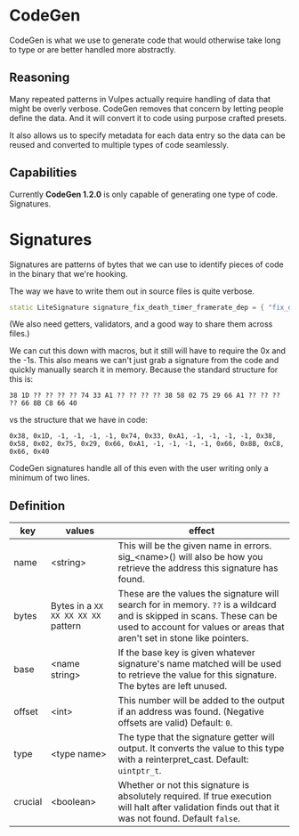 # CodeGen

CodeGen is what we use to generate code that would otherwise take long to type
or are better handled more abstractly.

## Reasoning

Many repeated patterns in Vulpes actually require handling of data that might
be overly verbose. CodeGen removes that concern by letting people define the
data. And it will convert it to code using purpose crafted presets.

It also allows us to specify metadata for each data entry so the data can be
reused and converted to multiple types of code seamlessly.

## Capabilities

Currently **CodeGen 1.2.0** is only capable of generating one type of code.
Signatures.

# Signatures

Signatures are patterns of bytes that we can use to identify pieces of code in
the binary that we're hooking.

The way we have to write them out in source files is quite verbose.

```cpp
static LiteSignature signature_fix_death_timer_framerate_dep = { "fix_death_timer_framerate_dep", 29, { 0x38, 0x1D, -1, -1, -1, -1, 0x74, 0x33, 0xA1, -1, -1, -1, -1, 0x38, 0x58, 0x02, 0x75, 0x29, 0x66, 0xA1, -1, -1, -1, -1, 0x66, 0x8B, 0xC8, 0x66, 0x40 } };
```

(We also need getters, validators, and a good way to share them across files.)

We can cut this down with macros, but it still will have to require the 0x and
the -1s. This also means we can't just grab a signature from the code and
quickly manually search it in memory. Because the standard structure for this
is:
```
38 1D ?? ?? ?? ?? 74 33 A1 ?? ?? ?? ?? 38 58 02 75 29 66 A1 ?? ?? ?? ?? 66 8B C8 66 40
```
vs the structure that we have in code:
```
0x38, 0x1D, -1, -1, -1, -1, 0x74, 0x33, 0xA1, -1, -1, -1, -1, 0x38, 0x58, 0x02, 0x75, 0x29, 0x66, 0xA1, -1, -1, -1, -1, 0x66, 0x8B, 0xC8, 0x66, 0x40
```

CodeGen signatures handle all of this even with the user writing only a minimum
of two lines.

## Definition


| key     | values          | effect                                          |
|---------|-----------------|-------------------------------------------------|
| name    | \<string\>      | This will be the given name in errors. sig_\<name\>() will also be how you retrieve the address this signature has found.|
| bytes   | Bytes in a `XX XX XX XX XX` pattern | These are the values the signature will search for in memory. `??` is a wildcard and is skipped in scans. These can be used to account for values or areas that aren't set in stone like pointers. |
| base    | \<name string\> | If the base key is given whatever signature's name matched will be used to retrieve the value for this signature. The bytes are left unused. |
| offset  | \<int\>         | This number will be added to the output if an address was found. (Negative offsets are valid) Default: `0`.|
| type    | \<type name\>   | The type that the signature getter will output. It converts the value to this type with a reinterpret_cast. Default: `uintptr_t`.|
| crucial | \<boolean\>     | Whether or not this signature is absolutely required. If true execution will halt after validation finds out that it was not found. Default `false`.|
